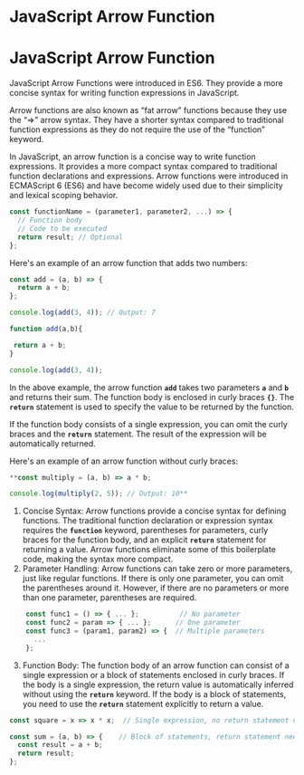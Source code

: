 # JavaScript Arrow Function

# JavaScript Arrow Function

JavaScript Arrow Functions were introduced in ES6. They provide a more concise syntax for writing function expressions in JavaScript.

Arrow functions are also known as “fat arrow” functions because they use the “=>” arrow syntax. They have a shorter syntax compared to traditional function expressions as they do not require the use of the “function” keyword.

In JavaScript, an arrow function is a concise way to write function expressions. It provides a more compact syntax compared to traditional function declarations and expressions. Arrow functions were introduced in ECMAScript 6 (ES6) and have become widely used due to their simplicity and lexical scoping behavior.

```jsx
const functionName = (parameter1, parameter2, ...) => {
  // Function body
  // Code to be executed
  return result; // Optional
};
```

Here's an example of an arrow function that adds two numbers:

```jsx
const add = (a, b) => {
  return a + b;
};

console.log(add(3, 4)); // Output: 7

function add(a,b){

 return a + b;
}

console.log(add(3, 4));
```

In the above example, the arrow function **`add`** takes two parameters **`a`** and **`b`** and returns their sum. The function body is enclosed in curly braces **`{}`**. The **`return`** statement is used to specify the value to be returned by the function.

If the function body consists of a single expression, you can omit the curly braces and the **`return`** statement. The result of the expression will be automatically returned.

Here's an example of an arrow function without curly braces:

```jsx
**const multiply = (a, b) => a * b;

console.log(multiply(2, 5)); // Output: 10**
```

1. Concise Syntax: Arrow functions provide a concise syntax for defining functions. The traditional function declaration or expression syntax requires the **`function`** keyword, parentheses for parameters, curly braces for the function body, and an explicit **`return`** statement for returning a value. Arrow functions eliminate some of this boilerplate code, making the syntax more compact.
2. Parameter Handling: Arrow functions can take zero or more parameters, just like regular functions. If there is only one parameter, you can omit the parentheses around it. However, if there are no parameters or more than one parameter, parentheses are required.

```jsx
	const func1 = () => { ... };          // No parameter
	const func2 = param => { ... };      // One parameter
	const func3 = (param1, param2) => {  // Multiple parameters
	  ...
	};
```

3. Function Body: The function body of an arrow function can consist of a single expression or a block of statements enclosed in curly braces. If the body is a single expression, the return value is automatically inferred without using the **`return`** keyword. If the body is a block of statements, you need to use the **`return`** statement explicitly to return a value.

```jsx
const square = x => x * x;  // Single expression, no return statement needed

const sum = (a, b) => {    // Block of statements, return statement needed
  const result = a + b;
  return result;
};
```